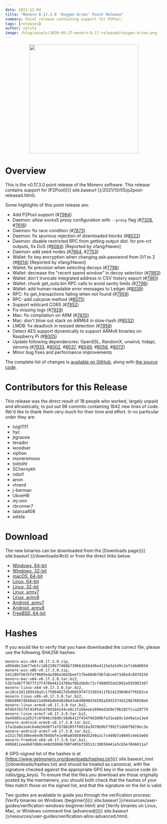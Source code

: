 ```yaml
---
date: 2021-12-04
title: "Monero 0.17.3.0 'Oxygen Orion' Point Release"
summary: Point release containing support for P2Pool.
tags: [releases]
author: selsta
image: /blog/assets/2020-09-17-monero-0.17-released/oxygen-orion.png
---
```


<div align="center">
   <img src="{{ page.image }}" width="350px">
 </div>

# Overview

This is the v0.17.3.0 point release of the Monero software. This release contains support for [P2Pool]({{ site.baseurl }}/2021/10/05/p2pool-released.html).

Some highlights of this point release are:

- Add P2Pool support (#[7964](https://github.com/monero-project/monero/pull/7964))
- Daemon: allow socks5 proxy configuration with `--proxy` flag (#[7326](https://github.com/monero-project/monero/pull/7326), #[7616](https://github.com/monero-project/monero/pull/7616))
- Daemon: fix race condition (#[7873](https://github.com/monero-project/monero/pull/7873))
- Daemon: fix spurious rejection of downloaded blocks (#[8022](https://github.com/monero-project/monero/pull/8022))
- Daemon: disable restricted RPC from getting output dist. for pre-rct outputs, fix DoS (#[8084](https://github.com/monero-project/monero/pull/8084)) [Reported by xfang/Haven]
- Daemon: add seed nodes (#[7664](https://github.com/monero-project/monero/pull/7664), #[7753](https://github.com/monero-project/monero/pull/7753))
- Wallet: fix key encryption when changing ask-password from 0/1 to 2 (#[8014](https://github.com/monero-project/monero/pull/8014)) [Reported by xfang/Haven]
- Wallet: fix precision when selecting decoys (#[7798](https://github.com/monero-project/monero/pull/7798))
- Wallet: decrease the "recent spend window" in decoy selection (#[7993](https://github.com/monero-project/monero/pull/7993))
- Wallet: don't truncate integrated address in CSV history export (#[7961](https://github.com/monero-project/monero/pull/7961))
- Wallet: chunk get\_outs.bin RPC calls to avoid sanity limits (#[7796](https://github.com/monero-project/monero/pull/7796))
- Wallet: add human-readable error messages to Ledger (#[8039](https://github.com/monero-project/monero/pull/8039))
- RPC: fix get\_transactions failing when not found (#[7959](https://github.com/monero-project/monero/pull/7959))
- RPC: add calcpow method (#[8075](https://github.com/monero-project/monero/pull/8075))
- Support wildcard CORS (#[7952](https://github.com/monero-project/monero/pull/7952))
- Fix missing logs (#[7929](https://github.com/monero-project/monero/pull/7929))
- Mac: fix compilation on ARM (#[7435](https://github.com/monero-project/monero/pull/7435))
- Mac: don't blow out stack on ARM64 in slow-hash (#[8032](https://github.com/monero-project/monero/pull/8032))
- LMDB: fix deadlock in resized detection (#[7958](https://github.com/monero-project/monero/pull/7958))
- Detect AES support dynamically to support ARMv8 binaries on Raspberry Pi (#[8005](https://github.com/monero-project/monero/pull/8005))
- Update following dependencies: OpenSSL, RandomX, unwind, hidapi, zeromq (#[7933](https://github.com/monero-project/monero/pull/7933), #[8002](https://github.com/monero-project/monero/pull/8002), #[8037](https://github.com/monero-project/monero/pull/8037), #[8049](https://github.com/monero-project/monero/pull/8049), #[8056](https://github.com/monero-project/monero/pull/8056), #[8072](https://github.com/monero-project/monero/pull/8072))
- Minor bug fixes and performance improvements

The complete list of changes is [available on GitHub](https://github.com/monero-project/monero/compare/v0.17.2.3...v0.17.3.0), along with [the source code](https://github.com/monero-project/monero/tree/v0.17.3.0).

# Contributors for this Release

This release was the direct result of 18 people who worked, largely unpaid and altruistically, to put out 96 commits containing 1842 new lines of code. We'd like to thank them very much for their time and effort. In no particular order they are:

- luigi1111
- hyc
- jtgrassie
- tevador
- woodser
- xiphon
- moneromooo
- tobtoht
- SChernykh
- ndorf
- anon
- vtnerd
- j-berman
- UkoeHB
- mj-xmr
- rbrunner7
- lalanza808
- selsta

# Download

The new binaries can be downloaded from the [Downloads page]({{ site.baseurl }}/downloads/#cli) or from the direct links below.

- [Windows, 64-bit](https://downloads.getmonero.org/cli/monero-win-x64-v0.17.3.0.zip)
- [Windows, 32-bit](https://downloads.getmonero.org/cli/monero-win-x86-v0.17.3.0.zip)
- [macOS, 64-bit](https://downloads.getmonero.org/cli/monero-mac-x64-v0.17.3.0.tar.bz2)
- [Linux, 64-bit](https://downloads.getmonero.org/cli/monero-linux-x64-v0.17.3.0.tar.bz2)
- [Linux, 32-bit](https://downloads.getmonero.org/cli/monero-linux-x86-v0.17.3.0.tar.bz2)
- [Linux, armv7](https://downloads.getmonero.org/cli/monero-linux-armv7-v0.17.3.0.tar.bz2)
- [Linux, armv8](https://downloads.getmonero.org/cli/monero-linux-armv8-v0.17.3.0.tar.bz2)
- [Android, armv7](https://downloads.getmonero.org/cli/monero-android-armv7-v0.17.3.0.tar.bz2)
- [Android, armv8](https://downloads.getmonero.org/cli/monero-android-armv8-v0.17.3.0.tar.bz2)
- [FreeBSD, 64-bit](https://downloads.getmonero.org/cli/monero-freebsd-x64-v0.17.3.0.tar.bz2)

# Hashes

If you would like to verify that you have downloaded the correct file, please use the following SHA256 hashes:

```
monero-win-x64-v0.17.3.0.zip, a956d0c3ab77ebfc1d6229b77d68b739661b564d9a4115e5a549c3af146d6034
monero-win-x86-v0.17.3.0.zip, 541189f5635f479605eda306a36d2beef1fbe68d6fdbfabce671d6e4c8970158
monero-mac-x64-v0.17.3.0.tar.bz2, 53b7ed67f7077f27f470b4411478bef8b2bb9cf2cf480055dd1802a935983387
monero-linux-x64-v0.17.3.0.tar.bz2, ac18ce3d1189410a5c175984827d5d601974733303411f6142296d647f6582ce
monero-linux-x86-v0.17.3.0.tar.bz2, 586b9967d848eb31dd66bdb6d828bd3a640098434595a5933374d129b76958eb
monero-linux-armv8-v0.17.3.0.tar.bz2, 8fdb5761f6f4345dc670d184144ce8c2fa56eeb1609ed169e79b202fcca20f7d
monero-linux-armv7-v0.17.3.0.tar.bz2, da49d85ce2d52fc07846c58d0c58d6412f454f9d389bfa31eab9c1d49a1a13ed
monero-android-armv8-v0.17.3.0.tar.bz2, 1fa1ba8a1e4c6a0e56d8f7afd788205ff0916a3670b9bf7992f1db0f9d7dec3e
monero-android-armv7-v0.17.3.0.tar.bz2, a152c765386ee6ed670dbbfe1e90a8505040d5240a1c7c449bfa9845c4eb3e0d
monero-freebsd-x64-v0.17.3.0.tar.bz2, d496811ee4687db0c448d30086700f485bf30512c38b50441e5cb5e76b6011a7
```

A GPG-signed list of the hashes is at [https://www.getmonero.org/downloads/hashes.txt]({{ site.baseurl_root }}/downloads/hashes.txt) and should be treated as canonical, with the signature checked against the appropriate GPG key in the source code (in /utils/gpg_keys). To ensure that the files you download are those originally posted by the maintainers, you should both check that the hashes of your files match those on the signed list, and that the signature on the list is valid.

Two guides are available to guide you through the verification process: [Verify binaries on Windows (beginner)]({{ site.baseurl }}/resources/user-guides/verification-windows-beginner.html) and [Verify binaries on Linux, Mac, or Windows command line (advanced)]({{ site.baseurl }}/resources/user-guides/verification-allos-advanced.html).
